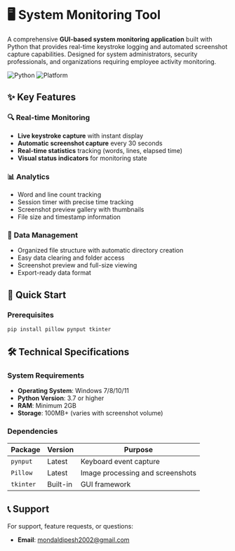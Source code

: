 # 🖥️ System Monitoring Tool

A comprehensive **GUI-based system monitoring application** built with Python that provides real-time keystroke logging and automated screenshot capture capabilities. Designed for system administrators, security professionals, and organizations requiring employee activity monitoring.

![Python](https://img.shields.io/badge/Python-3.7+-blue.svg)
![Platform](https://img.shields.io/badge/Platform-Windows-lightgrey.svg)

## ✨ Key Features

### 🔍 **Real-time Monitoring**
- **Live keystroke capture** with instant display
- **Automatic screenshot capture** every 30 seconds
- **Real-time statistics** tracking (words, lines, elapsed time)
- **Visual status indicators** for monitoring state

### 📊 **Analytics**
- Word and line count tracking
- Session timer with precise time tracking
- Screenshot preview gallery with thumbnails
- File size and timestamp information

### 🔧 **Data Management**
- Organized file structure with automatic directory creation
- Easy data clearing and folder access
- Screenshot preview and full-size viewing
- Export-ready data format

## 🚀 Quick Start

### Prerequisites
```bash
pip install pillow pynput tkinter
```

## 🛠️ Technical Specifications

### System Requirements
- **Operating System**: Windows 7/8/10/11
- **Python Version**: 3.7 or higher
- **RAM**: Minimum 2GB
- **Storage**: 100MB+ (varies with screenshot volume)

### Dependencies
| Package | Version | Purpose |
|---------|---------|---------|
| `pynput` | Latest | Keyboard event capture |
| `Pillow` | Latest | Image processing and screenshots |
| `tkinter` | Built-in | GUI framework |

## 📞 Support

For support, feature requests, or questions:
- **Email**: mondaldipesh2002@gmail.com
